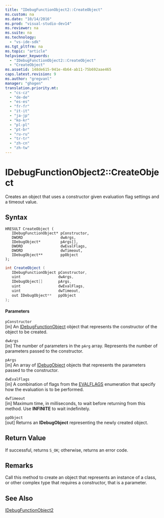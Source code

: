```yaml
---
title: "IDebugFunctionObject2::CreateObject"
ms.custom: na
ms.date: "10/14/2016"
ms.prod: "visual-studio-dev14"
ms.reviewer: na
ms.suite: na
ms.technology: 
  - "vs-ide-sdk"
ms.tgt_pltfrm: na
ms.topic: "article"
helpviewer_keywords: 
  - "IDebugFunctionObject2::CreateObject"
  - "CreateObject"
ms.assetid: 148de615-941e-4b64-ab11-75b692aae465
caps.latest.revision: 9
ms.author: "gregvanl"
manager: "ghogen"
translation.priority.mt: 
  - "cs-cz"
  - "de-de"
  - "es-es"
  - "fr-fr"
  - "it-it"
  - "ja-jp"
  - "ko-kr"
  - "pl-pl"
  - "pt-br"
  - "ru-ru"
  - "tr-tr"
  - "zh-cn"
  - "zh-tw"
---
```

# IDebugFunctionObject2::CreateObject
Creates an object that uses a constructor given evaluation flag settings and a timeout value.  
  
## Syntax  
  
```cpp#  
HRESULT CreateObject (  
   IDebugFunctionObject* pConstructor,  
   DWORD                 dwArgs,  
   IDebugObject*         pArgs[],  
   DWORD                 dwEvalFlags,  
   DWORD                 dwTimeout,  
   IDebugObject**        ppObject  
);  
```  
  
```c#  
int CreateObject (  
   IDebugFunctionObject pConstructor,  
   uint                 dwArgs,  
   IDebugObject[]       pArgs,  
   uint                 dwEvalFlags,  
   uint                 dwTimeout,  
   out IDebugObject**   ppObject  
);  
```  
  
#### Parameters  
 `pConstructor`  
 [in] An [IDebugFunctionObject](../extensibility/idebugfunctionobject.md) object that represents the constructor of the object to be created.  
  
 `dwArgs`  
 [in] The number of parameters in the `pArg` array. Represents the number of parameters passed to the constructor.  
  
 `pArgs`  
 [in] An array of [IDebugObject](../extensibility/idebugobject.md) objects that represents the parameters passed to the constructor.  
  
 `dwEvalFlags`  
 [in] A combination of flags from the [EVALFLAGS](../extensibility/evalflags.md) enumeration that specify how the evaluation is to be performed.  
  
 `dwTimeout`  
 [in] Maximum time, in milliseconds, to wait before returning from this method. Use **INFINITE** to wait indefinitely.  
  
 `ppObject`  
 [out] Returns an **IDebugObject** representing the newly created object.  
  
## Return Value  
 If successful, returns `S_OK`; otherwise, returns an error code.  
  
## Remarks  
 Call this method to create an object that represents an instance of a class, or other complex type that requires a constructor, that is a parameter.  
  
## See Also  
 [IDebugFunctionObject2](../extensibility/idebugfunctionobject2.md)